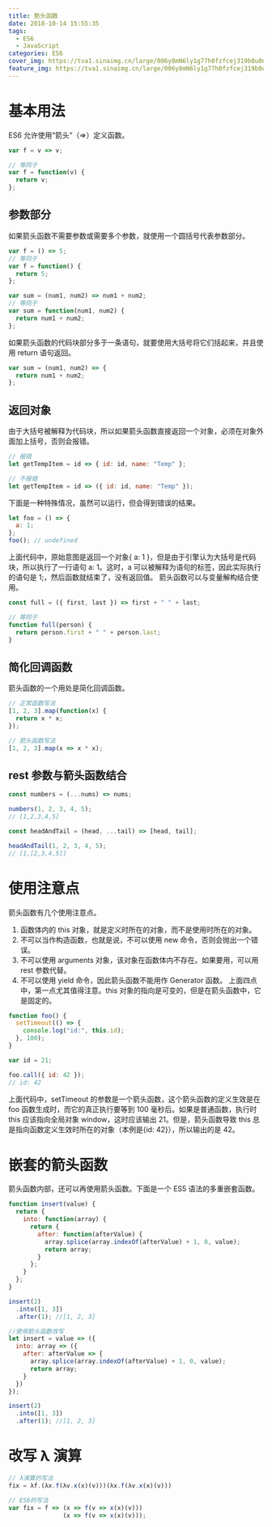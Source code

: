 ```yaml
---
title: 箭头函数
date: 2018-10-14 15:55:35
tags:
  - ES6
  - JavaScript
categories: ES6
cover_img: https://tva1.sinaimg.cn/large/006y8mN6ly1g77h0fzfcej319b0u0npj.jpg
feature_img: https://tva1.sinaimg.cn/large/006y8mN6ly1g77h0fzfcej319b0u0npj.jpg
---
```


# 基本用法

ES6 允许使用“箭头”（=>）定义函数。

<!-- more -->

```javascript
var f = v => v;

// 等同于
var f = function(v) {
  return v;
};
```

## 参数部分

如果箭头函数不需要参数或需要多个参数，就使用一个圆括号代表参数部分。

```javascript
var f = () => 5;
// 等同于
var f = function() {
  return 5;
};

var sum = (num1, num2) => num1 + num2;
// 等同于
var sum = function(num1, num2) {
  return num1 + num2;
};
```

如果箭头函数的代码块部分多于一条语句，就要使用大括号将它们括起来，并且使用 return 语句返回。

```javascript
var sum = (num1, num2) => {
  return num1 + num2;
};
```

## 返回对象

由于大括号被解释为代码块，所以如果箭头函数直接返回一个对象，必须在对象外面加上括号，否则会报错。

```javascript
// 报错
let getTempItem = id => { id: id, name: "Temp" };

// 不报错
let getTempItem = id => ({ id: id, name: "Temp" });
```

下面是一种特殊情况，虽然可以运行，但会得到错误的结果。

```javascript
let foo = () => {
  a: 1;
};
foo(); // undefined
```

上面代码中，原始意图是返回一个对象{ a: 1 }，但是由于引擎认为大括号是代码块，所以执行了一行语句 a: 1。这时，a 可以被解释为语句的标签，因此实际执行的语句是 1;，然后函数就结束了，没有返回值。
箭头函数可以与变量解构结合使用。

```javascript
const full = ({ first, last }) => first + " " + last;

// 等同于
function full(person) {
  return person.first + " " + person.last;
}
```

## 简化回调函数

箭头函数的一个用处是简化回调函数。

```javascript
// 正常函数写法
[1, 2, 3].map(function(x) {
  return x * x;
});

// 箭头函数写法
[1, 2, 3].map(x => x * x);
```

## rest 参数与箭头函数结合

```javascript
const numbers = (...nums) => nums;

numbers(1, 2, 3, 4, 5);
// [1,2,3,4,5]

const headAndTail = (head, ...tail) => [head, tail];

headAndTail(1, 2, 3, 4, 5);
// [1,[2,3,4,5]]
```

# 使用注意点

箭头函数有几个使用注意点。

1. 函数体内的 this 对象，就是定义时所在的对象，而不是使用时所在的对象。
2. 不可以当作构造函数，也就是说，不可以使用 new 命令，否则会抛出一个错误。
3. 不可以使用 arguments 对象，该对象在函数体内不存在。如果要用，可以用 rest 参数代替。
4. 不可以使用 yield 命令，因此箭头函数不能用作 Generator 函数。
   上面四点中，第一点尤其值得注意。this 对象的指向是可变的，但是在箭头函数中，它是固定的。

```javascript
function foo() {
  setTimeout(() => {
    console.log("id:", this.id);
  }, 100);
}

var id = 21;

foo.call({ id: 42 });
// id: 42
```

上面代码中，setTimeout 的参数是一个箭头函数，这个箭头函数的定义生效是在 foo 函数生成时，而它的真正执行要等到 100 毫秒后。如果是普通函数，执行时 this 应该指向全局对象 window，这时应该输出 21。但是，箭头函数导致 this 总是指向函数定义生效时所在的对象（本例是{id: 42}），所以输出的是 42。

# 嵌套的箭头函数

箭头函数内部，还可以再使用箭头函数。下面是一个 ES5 语法的多重嵌套函数。

```javascript
function insert(value) {
  return {
    into: function(array) {
      return {
        after: function(afterValue) {
          array.splice(array.indexOf(afterValue) + 1, 0, value);
          return array;
        }
      };
    }
  };
}

insert(2)
  .into([1, 3])
  .after(1); //[1, 2, 3]

//使用箭头函数改写
let insert = value => ({
  into: array => ({
    after: afterValue => {
      array.splice(array.indexOf(afterValue) + 1, 0, value);
      return array;
    }
  })
});

insert(2)
  .into([1, 3])
  .after(1); //[1, 2, 3]
```

# 改写 λ 演算

```javascript
// λ演算的写法
fix = λf.(λx.f(λv.x(x)(v)))(λx.f(λv.x(x)(v)))

// ES6的写法
var fix = f => (x => f(v => x(x)(v)))
               (x => f(v => x(x)(v)));
```
